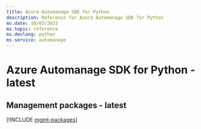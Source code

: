 ```yaml
---
title: Azure Automanage SDK for Python
description: Reference for Azure Automanage SDK for Python
ms.date: 10/03/2025
ms.topic: reference
ms.devlang: python
ms.service: automanage
---
```

# Azure Automanage SDK for Python - latest

## Management packages - latest
[!INCLUDE [mgmt-packages](automanage-mgmt-index.md)]